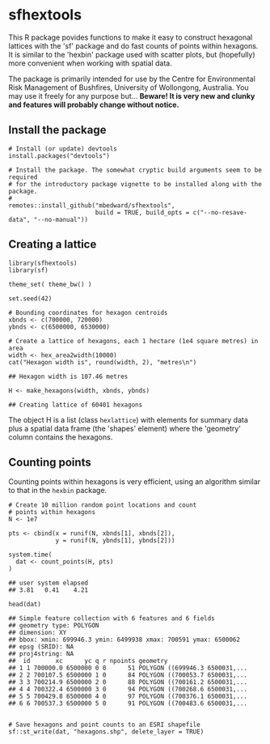# sfhextools

This R package povides functions to make it easy to construct hexagonal lattices with the 'sf' package and do fast counts of points within hexagons. It is similar to the 'hexbin' package used with scatter plots, but (hopefully) more convenient when working with spatial data.

The package is primarily intended for use by the Centre for Environmental Risk Management of Bushfires, University of Wollongong, Australia. You may use it freely for any purpose but... **Beware! It is very new and clunky and features will probably change without notice.**

## Install the package

```
# Install (or update) devtools
install.packages("devtools")

# Install the package. The somewhat cryptic build arguments seem to be required
# for the introductory package vignette to be installed along with the package.
#
remotes::install_github("mbedward/sfhextools", 
                        build = TRUE, build_opts = c("--no-resave-data", "--no-manual"))
```

## Creating a lattice

```
library(sfhextools)
library(sf)

theme_set( theme_bw() )

set.seed(42)

# Bounding coordinates for hexagon centroids
xbnds <- c(700000, 720000)
ybnds <- c(6500000, 6530000)

# Create a lattice of hexagons, each 1 hectare (1e4 square metres) in area
width <- hex_area2width(10000)
cat("Hexagon width is", round(width, 2), "metres\n")

## Hexagon width is 107.46 metres

H <- make_hexagons(width, xbnds, ybnds)

## Creating lattice of 60401 hexagons

```

The object H is a list (class `hexlattice`) with elements for summary data plus a spatial data frame
(the 'shapes' element) where the 'geometry' column contains the hexagons.

## Counting points

Counting points within hexagons is very efficient, using an algorithm similar to 
that in the `hexbin` package.

```
# Create 10 million random point locations and count
# points within hexagons
N <- 1e7

pts <- cbind(x = runif(N, xbnds[1], xbnds[2]),
             y = runif(N, ybnds[1], ybnds[2]))

system.time(
  dat <- count_points(H, pts)
)

## user system elapsed
## 3.81   0.41    4.21

head(dat)

## Simple feature collection with 6 features and 6 fields
## geometry type: POLYGON
## dimension: XY
## bbox: xmin: 699946.3 ymin: 6499938 xmax: 700591 ymax: 6500062
## epsg (SRID): NA
## proj4string: NA
##  id       xc      yc q r npoints geometry
## 1 1 700000.0 6500000 0 0      51 POLYGON ((699946.3 6500031,...
## 2 2 700107.5 6500000 1 0      84 POLYGON ((700053.7 6500031,...
## 3 3 700214.9 6500000 2 0      88 POLYGON ((700161.2 6500031,...
## 4 4 700322.4 6500000 3 0      94 POLYGON ((700268.6 6500031,...
## 5 5 700429.8 6500000 4 0      97 POLYGON ((700376.1 6500031,...
## 6 6 700537.3 6500000 5 0      91 POLYGON ((700483.6 6500031,...


# Save hexagons and point counts to an ESRI shapefile
sf::st_write(dat, "hexagons.shp", delete_layer = TRUE)

```

